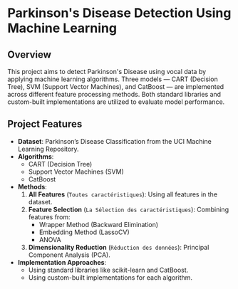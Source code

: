 # Parkinson's Disease Detection Using Machine Learning  

## **Overview**  
This project aims to detect Parkinson's Disease using vocal data by applying machine learning algorithms. Three models — CART (Decision Tree), SVM (Support Vector Machines), and CatBoost — are implemented across different feature processing methods. Both standard libraries and custom-built implementations are utilized to evaluate model performance.  

## **Project Features**  
- **Dataset**: Parkinson’s Disease Classification from the UCI Machine Learning Repository.  
- **Algorithms**:  
  - CART (Decision Tree)  
  - Support Vector Machines (SVM)  
  - CatBoost  
- **Methods**:  
  1. **All Features** (`Toutes caractéristiques`): Using all features in the dataset.  
  2. **Feature Selection** (`La Sélection des caractéristiques`): Combining features from:  
     - Wrapper Method (Backward Elimination)  
     - Embedding Method (LassoCV)  
     - ANOVA  
  3. **Dimensionality Reduction** (`Réduction des données`): Principal Component Analysis (PCA).  
- **Implementation Approaches**:  
  - Using standard libraries like scikit-learn and CatBoost.  
  - Using custom-built implementations for each algorithm.  
 
